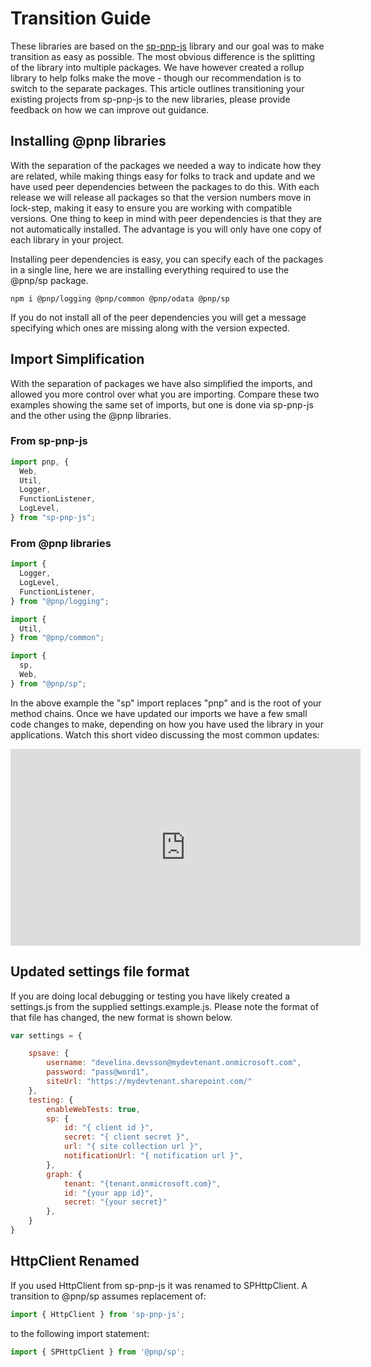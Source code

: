 # Transition Guide

These libraries are based on the [sp-pnp-js](https://github.com/SharePoint/PnP-JS-Core) library and our goal was to make transition as easy as possible. The most
obvious difference is the splitting of the library into multiple packages. We have however created a rollup library to help folks make the move - though our 
recommendation is to switch to the separate packages. This article outlines transitioning your existing projects from sp-pnp-js to the new libraries, please provide
feedback on how we can improve out guidance.

## Installing @pnp libraries

With the separation of the packages we needed a way to indicate how they are related, while making things easy for folks to track and update and we have used peer
dependencies between the packages to do this. With each release we will release all packages so that the version numbers move in lock-step, making it easy to ensure
you are working with compatible versions. One thing to keep in mind with peer dependencies is that they are not automatically installed. The advantage is you
will only have one copy of each library in your project.

Installing peer dependencies is easy, you can specify each of the packages in a single line, here we are installing everything required to use the @pnp/sp package.

```
npm i @pnp/logging @pnp/common @pnp/odata @pnp/sp
```

If you do not install all of the peer dependencies you will get a message specifying which ones are missing along with the version expected.

## Import Simplification

With the separation of packages we have also simplified the imports, and allowed you more control over what you are importing. Compare these two examples showing
the same set of imports, but one is done via sp-pnp-js and the other using the @pnp libraries.

### From sp-pnp-js
```TypeScript
import pnp, {
  Web,
  Util,
  Logger,
  FunctionListener,
  LogLevel,
} from "sp-pnp-js";
```

### From @pnp libraries
```TypeScript
import {
  Logger,
  LogLevel,
  FunctionListener,
} from "@pnp/logging";

import {
  Util,
} from "@pnp/common";

import {
  sp,
  Web,
} from "@pnp/sp";
```

In the above example the "sp" import replaces "pnp" and is the root of your method chains. Once we have updated our imports we have a few small code changes to make,
depending on how you have used the library in your applications. Watch this short video discussing the most common updates:

<iframe width="560" height="315" src="https://www.youtube.com/embed/oAZX2_DFVjY?rel=0&amp;showinfo=0" frameborder="0" allow="autoplay; encrypted-media" allowfullscreen></iframe>

## Updated settings file format

If you are doing local debugging or testing you have likely created a settings.js from the supplied settings.example.js. Please note the format of that file has changed,
the new format is shown below.

```JavaScript
var settings = {

    spsave: {
        username: "develina.devsson@mydevtenant.onmicrosoft.com",
        password: "pass@word1",
        siteUrl: "https://mydevtenant.sharepoint.com/"
    },
    testing: {
        enableWebTests: true,
        sp: {
            id: "{ client id }",
            secret: "{ client secret }",
            url: "{ site collection url }",
            notificationUrl: "{ notification url }",
        },
        graph: {
            tenant: "{tenant.onmicrosoft.com}",
            id: "{your app id}",
            secret: "{your secret}"
        },
    }
}
```

## HttpClient Renamed

If you used HttpClient from sp-pnp-js it was renamed to SPHttpClient. A transition to @pnp/sp assumes replacement of:

```TypeScript
import { HttpClient } from 'sp-pnp-js';
```

to the following import statement:

```TypeScript
import { SPHttpClient } from '@pnp/sp';
```
